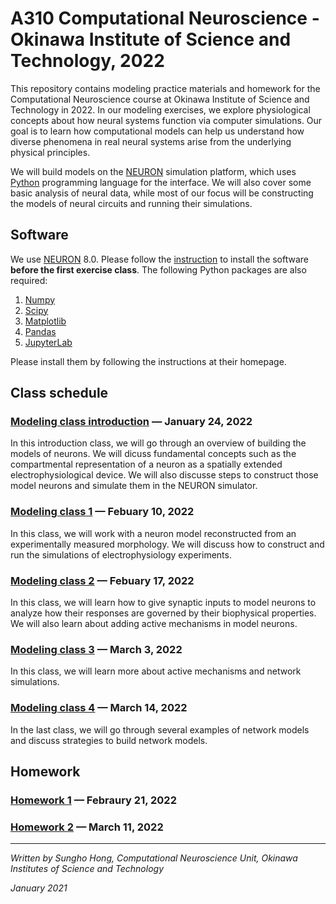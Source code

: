 # A310 Computational Neuroscience - Okinawa Institute of Science and Technology, 2022
This repository contains modeling practice materials and homework for the Computational Neuroscience course at Okinawa Institute of Science and Technology in 2022. In our modeling exercises, we explore physiological concepts about how neural systems function via computer simulations. Our goal is to learn how computational models can help us understand how diverse phenomena in real neural systems arise from the underlying physical principles.

We will build models on the [NEURON](https://www.neuron.yale.edu/neuron/) simulation platform, which uses [Python](https://www.python.org) programming language for the interface. We will also cover some basic analysis of neural data, while most of our focus will be constructing the models of neural circuits and running their simulations.

## Software
We use [NEURON](https://www.neuron.yale.edu/neuron/) 8.0. Please follow the [instruction](https://nrn.readthedocs.io/en/latest/install/install_instructions.html) to install the software **before the first exercise class**. The following Python packages are also required:
1. [Numpy](https://numpy.org)
2. [Scipy](https://scipy.org)
3. [Matplotlib](https://matplotlib.org)
4. [Pandas](https://pandas.pydata.org)
5. [JupyterLab](https://jupyterlab.readthedocs.io/en/stable/)

Please install them by following the instructions at their homepage.

## Class schedule
### [Modeling class introduction](https://github.com/shhong/a310_cns_2022/tree/main/class_intro) — January 24, 2022
In this introduction class, we will go through an overview of building the models of neurons. We will dicuss fundamental concepts such as the compartmental representation of a neuron as a spatially extended electrophysiological device. We will also discusse steps to construct those model neurons and simulate them in the NEURON simulator.

### [Modeling class 1](https://github.com/shhong/a310_cns_2022/tree/main/class_1) — Febuary 10, 2022
In this class, we will work with a neuron model reconstructed from an experimentally measured morphology. We will discuss how to construct and run the simulations of electrophysiology experiments.

### [Modeling class 2](https://github.com/shhong/a310_cns_2022/tree/main/class_2) — Febuary 17, 2022
In this class, we will learn how to give synaptic inputs to model neurons to analyze how their responses are governed by their biophysical properties. We will also learn about adding active mechanisms in model neurons.

### [Modeling class 3](https://github.com/shhong/a310_cns_2022/tree/main/class_3) — March 3, 2022
In this class, we will learn more about active mechanisms and network simulations.

### [Modeling class 4](https://github.com/shhong/a310_cns_2022/tree/main/class_4) — March 14, 2022
In the last class, we will go through several examples of network models and discuss strategies to build network models.

## Homework
### [Homework 1](https://github.com/shhong/a310_cns_2022/tree/main/homework_1/homework_1.ipynb) — Febraury 21, 2022

### [Homework 2](https://github.com/shhong/a310_cns_2022/tree/main/homework_2/homework_2.ipynb) — March 11, 2022

---
_Written by Sungho Hong, Computational Neuroscience Unit, Okinawa Institutes of Science and Technology_

_January 2021_
